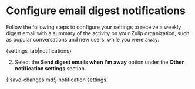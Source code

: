 # Configure email digest notifications

Follow the following steps to configure your settings to receive a weekly digest email
with a summary of the activity on your Zulip organization, such as popular
conversations and new users, while you were away.

{settings_tab|notifications}

2. Select the **Send digest emails when I'm away** option under the
**Other notification settings** section.

{!save-changes.md!} notification settings.
